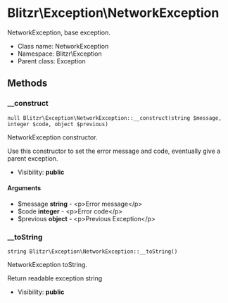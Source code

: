 Blitzr\Exception\NetworkException
===============

NetworkException, base exception.




* Class name: NetworkException
* Namespace: Blitzr\Exception
* Parent class: Exception







Methods
-------


### __construct

    null Blitzr\Exception\NetworkException::__construct(string $message, integer $code, object $previous)

NetworkException constructor.

Use this constructor to set the error message and code, eventually give a parent exception.

* Visibility: **public**


#### Arguments
* $message **string** - &lt;p&gt;Error message&lt;/p&gt;
* $code **integer** - &lt;p&gt;Error code&lt;/p&gt;
* $previous **object** - &lt;p&gt;Previous Exception&lt;/p&gt;



### __toString

    string Blitzr\Exception\NetworkException::__toString()

NetworkException toString.

Return readable exception string

* Visibility: **public**



